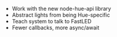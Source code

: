 * Work with the new node-hue-api library
* Abstract lights from being Hue-specific
* Teach system to talk to FastLED
* Fewer callbacks, more async/await